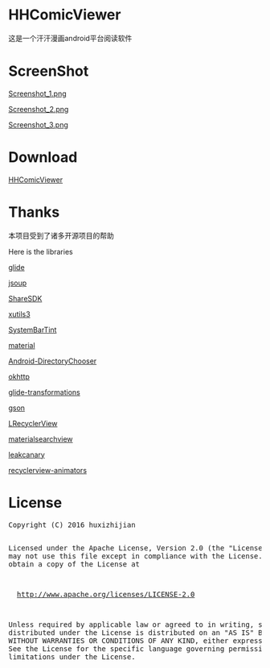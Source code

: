 # HHComicViewer

这是一个汗汗漫画android平台阅读软件

# ScreenShot

[Screenshot_1.png](https://github.com/huxizhijian/HHComicViewer/blob/master/art/Screenshot_1.png)

[Screenshot_2.png](https://github.com/huxizhijian/HHComicViewer/blob/master/art/Screenshot_2.png)

[Screenshot_3.png](https://github.com/huxizhijian/HHComicViewer/blob/master/art/Screenshot_3.png)

# Download

[HHComicViewer](https://github.com/huxizhijian/HHComicViewer/releases)

# Thanks

本项目受到了诸多开源项目的帮助

Here is the libraries

[glide](https://github.com/bumptech/glide)

[jsoup](https://jsoup.org/)

[ShareSDK](http://www.mob.com/)

[xutils3](https://github.com/wyouflf/xUtils3)

[SystemBarTint](https://github.com/jgilfelt/SystemBarTint)

[material](https://github.com/rey5137/material)

[Android-DirectoryChooser](https://github.com/passy/Android-DirectoryChooser)

[okhttp](https://github.com/square/okhttp)

[glide-transformations](https://github.com/wasabeef/glide-transformations)

[gson](https://github.com/google/gson)

[LRecyclerView](https://github.com/jdsjlzx/LRecyclerView)

[materialsearchview](https://github.com/Mauker1/MaterialSearchView)

[leakcanary](https://github.com/square/leakcanary)

[recyclerview-animators](https://github.com/wasabeef/recyclerview-animators)

# License
<div class="codehilite"><pre>Copyright (C) 2016 huxizhijian
 
Licensed under the Apache License, Version 2.0 (the &quot;License&quot;);
you may not use this file except in compliance with the License.
You may obtain a copy of the License at

   http://www.apache.org/licenses/LICENSE-2.0
 
Unless required by applicable law or agreed to in writing, software
distributed under the License is distributed on an &quot;AS IS&quot; BASIS,
WITHOUT WARRANTIES OR CONDITIONS OF ANY KIND, either express or implied.
See the License for the specific language governing permissions and
limitations under the License.
</pre></div></div>
